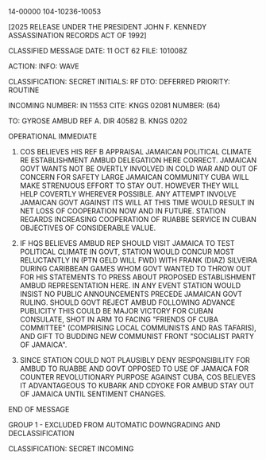 14-00000
104-10236-10053

[2025 RELEASE UNDER THE PRESIDENT JOHN F. KENNEDY ASSASSINATION RECORDS ACT OF 1992]

CLASSIFIED MESSAGE
DATE: 11 OCT 62
FILE: 101008Z

ACTION:
INFO: WAVE

CLASSIFICATION: SECRET
INITIALS: RF
DTO: DEFERRED
PRIORITY: ROUTINE

INCOMING NUMBER: IN 11553
CITE: KNGS 02081
NUMBER: (64)

TO: GYROSE AMBUD
REF A. DIR 40582
B. KNGS 0202

OPERATIONAL IMMEDIATE

1. COS BELIEVES HIS REF B APPRAISAL JAMAICAN POLITICAL CLIMATE RE ESTABLISHMENT AMBUD DELEGATION HERE CORRECT. JAMAICAN GOVT WANTS NOT BE OVERTLY INVOLVED IN COLD WAR AND OUT OF CONCERN FOR SAFETY LARGE JAMAICAN COMMUNITY CUBA WILL MAKE STRENUOUS EFFORT TO STAY OUT. HOWEVER THEY WILL HELP COVERTLY WHEREVER POSSIBLE. ANY ATTEMPT INVOLVE JAMAICAN GOVT AGAINST ITS WILL AT THIS TIME WOULD RESULT IN NET LOSS OF COOPERATION NOW AND IN FUTURE. STATION REGARDS INCREASING COOPERATION OF RUABBE SERVICE IN CUBAN OBJECTIVES OF CONSIDERABLE VALUE.

2. IF HQS BELIEVES AMBUD REP SHOULD VISIT JAMAICA TO TEST POLITICAL CLIMATE IN GOVT, STATION WOULD CONCUR MOST RELUCTANTLY IN (PTN GELD WILL FWD) WITH FRANK (DIAZ) SILVEIRA DURING CARIBBEAN GAMES WHOM GOVT WANTED TO THROW OUT FOR HIS STATEMENTS TO PRESS ABOUT PROPOSED ESTABLISHMENT AMBUD REPRESENTATION HERE. IN ANY EVENT STATION WOULD INSIST NO PUBLIC ANNOUNCEMENTS PRECEDE JAMAICAN GOVT RULING. SHOULD GOVT REJECT AMBUD FOLLOWING ADVANCE PUBLICITY THIS COULD BE MAJOR VICTORY FOR CUBAN CONSULATE, SHOT IN ARM TO FACING "FRIENDS OF CUBA COMMITTEE" (COMPRISING LOCAL COMMUNISTS AND RAS TAFARIS), AND GIFT TO BUDDING NEW COMMUNIST FRONT "SOCIALIST PARTY OF JAMAICA".

3. SINCE STATION COULD NOT PLAUSIBLY DENY RESPONSIBILITY FOR AMBUD TO RUABBE AND GOVT OPPOSED TO USE OF JAMAICA FOR COUNTER REVOLUTIONARY PURPOSE AGAINST CUBA, COS BELIEVES IT ADVANTAGEOUS TO KUBARK AND CDYOKE FOR AMBUD STAY OUT OF JAMAICA UNTIL SENTIMENT CHANGES.

END OF MESSAGE

GROUP 1 - EXCLUDED FROM AUTOMATIC DOWNGRADING AND DECLASSIFICATION

CLASSIFICATION: SECRET
INCOMING
